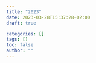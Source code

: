 ```yaml
---
title: "2023"
date: 2023-03-28T15:37:28+02:00
draft: true

categories: []
tags: []
toc: false
author: ""
---
```


